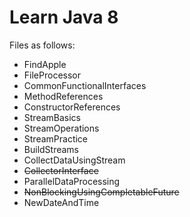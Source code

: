 # Learn Java 8

Files as follows:

- FindApple
- FileProcessor
- CommonFunctionalInterfaces
- MethodReferences
- ConstructorReferences
- StreamBasics
- StreamOperations
- StreamPractice
- BuildStreams
- CollectDataUsingStream
- ~~CollectorInterface~~
- ParallelDataProcessing
- ~~NonBlockingUsingCompletableFuture~~
- NewDateAndTime